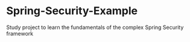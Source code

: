 # Spring-Security-Example
Study project to learn the fundamentals of the complex Spring Security framework
